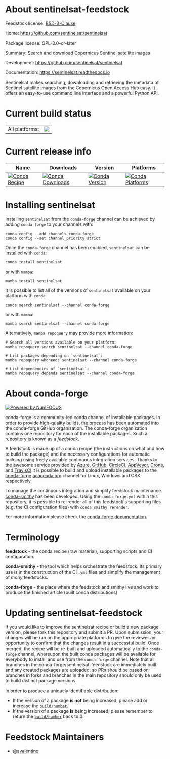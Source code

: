 About sentinelsat-feedstock
===========================

Feedstock license: [BSD-3-Clause](https://github.com/conda-forge/sentinelsat-feedstock/blob/main/LICENSE.txt)

Home: https://github.com/sentinelsat/sentinelsat

Package license: GPL-3.0-or-later

Summary: Search and download Copernicus Sentinel satellite images

Development: https://github.com/sentinelsat/sentinelsat

Documentation: https://sentinelsat.readthedocs.io

Sentinelsat makes searching, downloading and retrieving the metadata
of Sentinel satellite images from the Copernicus Open Access Hub easy.
It offers an easy-to-use command line interface and a powerful Python API.


Current build status
====================


<table><tr><td>All platforms:</td>
    <td>
      <a href="https://dev.azure.com/conda-forge/feedstock-builds/_build/latest?definitionId=10858&branchName=main">
        <img src="https://dev.azure.com/conda-forge/feedstock-builds/_apis/build/status/sentinelsat-feedstock?branchName=main">
      </a>
    </td>
  </tr>
</table>

Current release info
====================

| Name | Downloads | Version | Platforms |
| --- | --- | --- | --- |
| [![Conda Recipe](https://img.shields.io/badge/recipe-sentinelsat-green.svg)](https://anaconda.org/conda-forge/sentinelsat) | [![Conda Downloads](https://img.shields.io/conda/dn/conda-forge/sentinelsat.svg)](https://anaconda.org/conda-forge/sentinelsat) | [![Conda Version](https://img.shields.io/conda/vn/conda-forge/sentinelsat.svg)](https://anaconda.org/conda-forge/sentinelsat) | [![Conda Platforms](https://img.shields.io/conda/pn/conda-forge/sentinelsat.svg)](https://anaconda.org/conda-forge/sentinelsat) |

Installing sentinelsat
======================

Installing `sentinelsat` from the `conda-forge` channel can be achieved by adding `conda-forge` to your channels with:

```
conda config --add channels conda-forge
conda config --set channel_priority strict
```

Once the `conda-forge` channel has been enabled, `sentinelsat` can be installed with `conda`:

```
conda install sentinelsat
```

or with `mamba`:

```
mamba install sentinelsat
```

It is possible to list all of the versions of `sentinelsat` available on your platform with `conda`:

```
conda search sentinelsat --channel conda-forge
```

or with `mamba`:

```
mamba search sentinelsat --channel conda-forge
```

Alternatively, `mamba repoquery` may provide more information:

```
# Search all versions available on your platform:
mamba repoquery search sentinelsat --channel conda-forge

# List packages depending on `sentinelsat`:
mamba repoquery whoneeds sentinelsat --channel conda-forge

# List dependencies of `sentinelsat`:
mamba repoquery depends sentinelsat --channel conda-forge
```


About conda-forge
=================

[![Powered by
NumFOCUS](https://img.shields.io/badge/powered%20by-NumFOCUS-orange.svg?style=flat&colorA=E1523D&colorB=007D8A)](https://numfocus.org)

conda-forge is a community-led conda channel of installable packages.
In order to provide high-quality builds, the process has been automated into the
conda-forge GitHub organization. The conda-forge organization contains one repository
for each of the installable packages. Such a repository is known as a *feedstock*.

A feedstock is made up of a conda recipe (the instructions on what and how to build
the package) and the necessary configurations for automatic building using freely
available continuous integration services. Thanks to the awesome service provided by
[Azure](https://azure.microsoft.com/en-us/services/devops/), [GitHub](https://github.com/),
[CircleCI](https://circleci.com/), [AppVeyor](https://www.appveyor.com/),
[Drone](https://cloud.drone.io/welcome), and [TravisCI](https://travis-ci.com/)
it is possible to build and upload installable packages to the
[conda-forge](https://anaconda.org/conda-forge) [anaconda.org](https://anaconda.org/)
channel for Linux, Windows and OSX respectively.

To manage the continuous integration and simplify feedstock maintenance
[conda-smithy](https://github.com/conda-forge/conda-smithy) has been developed.
Using the ``conda-forge.yml`` within this repository, it is possible to re-render all of
this feedstock's supporting files (e.g. the CI configuration files) with ``conda smithy rerender``.

For more information please check the [conda-forge documentation](https://conda-forge.org/docs/).

Terminology
===========

**feedstock** - the conda recipe (raw material), supporting scripts and CI configuration.

**conda-smithy** - the tool which helps orchestrate the feedstock.
                   Its primary use is in the construction of the CI ``.yml`` files
                   and simplify the management of *many* feedstocks.

**conda-forge** - the place where the feedstock and smithy live and work to
                  produce the finished article (built conda distributions)


Updating sentinelsat-feedstock
==============================

If you would like to improve the sentinelsat recipe or build a new
package version, please fork this repository and submit a PR. Upon submission,
your changes will be run on the appropriate platforms to give the reviewer an
opportunity to confirm that the changes result in a successful build. Once
merged, the recipe will be re-built and uploaded automatically to the
`conda-forge` channel, whereupon the built conda packages will be available for
everybody to install and use from the `conda-forge` channel.
Note that all branches in the conda-forge/sentinelsat-feedstock are
immediately built and any created packages are uploaded, so PRs should be based
on branches in forks and branches in the main repository should only be used to
build distinct package versions.

In order to produce a uniquely identifiable distribution:
 * If the version of a package **is not** being increased, please add or increase
   the [``build/number``](https://docs.conda.io/projects/conda-build/en/latest/resources/define-metadata.html#build-number-and-string).
 * If the version of a package **is** being increased, please remember to return
   the [``build/number``](https://docs.conda.io/projects/conda-build/en/latest/resources/define-metadata.html#build-number-and-string)
   back to 0.

Feedstock Maintainers
=====================

* [@avalentino](https://github.com/avalentino/)

